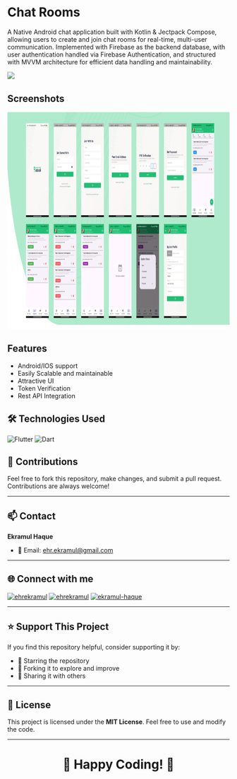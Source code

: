 
# Chat Rooms

A Native Android chat application built with Kotlin & Jectpack Compose, allowing users to create and join chat rooms for real-time, multi-user communication. Implemented with Firebase as the backend database, with user authentication handled via Firebase Authentication, and structured with MVVM architecture for efficient data handling and maintainability.

<a href="https://drive.google.com/file/d/11jfUHGHnci1qu3q-VrzzunCJhsDiUKIo/view?usp=sharing"><img src="https://boostapk.com/wp-content/uploads/2020/08/fall-guys-android.png" width=200></a>
## Screenshots

<img height="490px" src="assets/draft/UI.png">

## Features

- Android/IOS support
- Easily Scalable and maintainable
- Attractive UI
- Token Verification
- Rest API Integration


## 🛠️ Technologies Used

![Flutter](https://img.shields.io/badge/Flutter-02569B?logo=flutter&logoColor=white&style=flat)  ![Dart](https://img.shields.io/badge/Dart-0175C2?logo=dart&logoColor=white&style=flat)

## 🤝 Contributions
Feel free to fork this repository, make changes, and submit a pull request. Contributions are always welcome!

---

## 📫 Contact
**Ekramul Haque**
- 📧 Email: [ehr.ekramul@gmail.com](mailto:ehr.ekramul@gmail.com)

---

## 🌐 Connect with me

<p align="left">
<a href="https://linkedin.com/in/ehrekramul" target="blank"><img align="center" src="https://raw.githubusercontent.com/rahuldkjain/github-profile-readme-generator/master/src/images/icons/Social/linked-in-alt.svg" alt="ehrekramul" height="30" width="40" /></a>
<a href="https://twitter.com/ehrekramul" target="blank"><img align="center" src="https://raw.githubusercontent.com/rahuldkjain/github-profile-readme-generator/master/src/images/icons/Social/twitter.svg" alt="ehrekramul" height="30" width="40" /></a>
<a href="https://stackoverflow.com/users/17507562/ekramul-haque" target="blank"><img align="center" src="https://raw.githubusercontent.com/rahuldkjain/github-profile-readme-generator/master/src/images/icons/Social/stack-overflow.svg" alt="ekramul-haque" height="30" width="40" /></a>
</p>

---

## ⭐ Support This Project

If you find this repository helpful, consider supporting it by:
- 🌟 Starring the repository
- 🍴 Forking it to explore and improve
- 📣 Sharing it with others

---

## 📜 License
This project is licensed under the **MIT License**. Feel free to use and modify the code.

---

<div align="center">

# **🎉 Happy Coding! 🎉**

</div>
